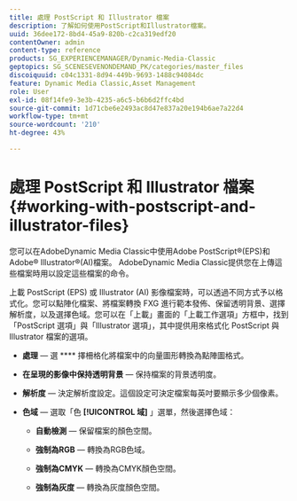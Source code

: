 ```yaml
---
title: 處理 PostScript 和 Illustrator 檔案
description: 了解如何使用PostScript和Illustrator檔案。
uuid: 36dee172-8bd4-45a9-820b-c2ca319edf20
contentOwner: admin
content-type: reference
products: SG_EXPERIENCEMANAGER/Dynamic-Media-Classic
geptopics: SG_SCENESEVENONDEMAND_PK/categories/master_files
discoiquuid: c04c1331-8d94-449b-9693-1488c94084dc
feature: Dynamic Media Classic,Asset Management
role: User
exl-id: 08f14fe9-3e3b-4235-a6c5-b6b6d2ffc4bd
source-git-commit: 1d71cbe6e2493ac8d47e837a20e194b6ae7a22d4
workflow-type: tm+mt
source-wordcount: '210'
ht-degree: 43%

---
```


# 處理 PostScript 和 Illustrator 檔案{#working-with-postscript-and-illustrator-files}

您可以在AdobeDynamic Media Classic中使用Adobe PostScript®(EPS)和Adobe® Illustrator®(AI)檔案。 AdobeDynamic Media Classic提供您在上傳這些檔案時用以設定這些檔案的命令。

上載 PostScript (EPS) 或 Illustrator (AI) 影像檔案時，可以透過不同方式予以格式化。您可以點陣化檔案、將檔案轉換 FXG 進行範本發佈、保留透明背景、選擇解析度，以及選擇色域。您可以在「上載」畫面的「上載工作選項」方框中，找到「PostScript 選項」與「Illustrator 選項」，其中提供用來格式化 PostScript 與 Illustrator 檔案的選項。

* **處理**  — 選 **** 擇柵格化將檔案中的向量圖形轉換為點陣圖格式。

* **在呈現的影像中保持透明背景**  — 保持檔案的背景透明度。

* **解析度**  — 決定解析度設定。這個設定可決定檔案每英吋要顯示多少個像素。

* **色域**  — 選取「色 **[!UICONTROL 域]** 」選單，然後選擇色域：

   * **自動檢測**  — 保留檔案的顏色空間。

   * **強制為RGB**  — 轉換為RGB色域。

   * **強制為CMYK**  — 轉換為CMYK顏色空間。

   * **強制為灰度**  — 轉換為灰度顏色空間。
